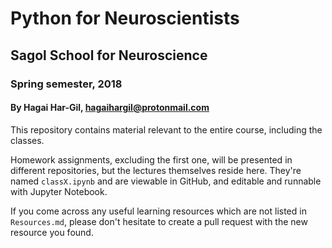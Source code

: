 # Python for Neuroscientists
## Sagol School for Neuroscience
### Spring semester, 2018
#### By Hagai Har-Gil, hagaihargil@protonmail.com

This repository contains material relevant to the entire course,
including the classes.

Homework assignments, excluding the first one, will be presented in different repositories,
but the lectures themselves reside here. They're named `classX.ipynb` and are viewable in GitHub,
and editable and runnable with Jupyter Notebook.

If you come across any useful learning resources which are not listed in `Resources.md`,
please don't hesitate to create a pull request with the new resource you found.